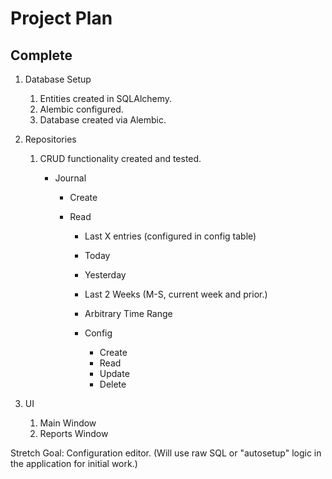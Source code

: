 # Project Plan

## Complete

1. Database Setup
   1. Entities created in SQLAlchemy.
   2. Alembic configured.
   3. Database created via Alembic.

2. Repositories

   1. CRUD functionality created and tested.

      * Journal

        * Create

        * Read

          * Last X entries (configured in config table)

          * Today

          * Yesterday

          * Last 2 Weeks (M-S, current week and prior.)

          * Arbitrary Time Range

          * Config
            * Create
            * Read
            * Update
            * Delete

3. UI
   1. Main Window
   2. Reports Window


Stretch Goal:  Configuration editor.  (Will use raw SQL or "autosetup" logic in the application for initial work.)